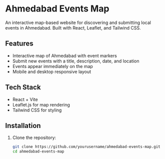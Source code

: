 # Ahmedabad Events Map

An interactive map-based website for discovering and submitting local events in Ahmedabad. Built with React, Leaflet, and Tailwind CSS.

## Features

- Interactive map of Ahmedabad with event markers
- Submit new events with a title, description, date, and location
- Events appear immediately on the map
- Mobile and desktop responsive layout

## Tech Stack

- React + Vite
- Leaflet.js for map rendering
- Tailwind CSS for styling

## Installation

1. Clone the repository:
   ```bash
   git clone https://github.com/yourusername/ahmedabad-events-map.git
   cd ahmedabad-events-map
